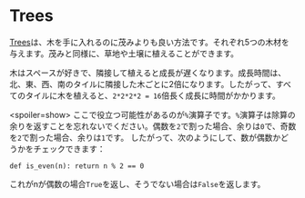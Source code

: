 # Trees
[Trees](objects/tree)は、木を手に入れるのに茂みよりも良い方法です。それぞれ5つの木材を与えます。茂みと同様に、草地や土壌に植えることができます。

木はスペースが好きで、隣接して植えると成長が遅くなります。成長時間は、北、東、西、南のタイルに隣接した木ごとに2倍になります。したがって、すべてのタイルに木を植えると、`2*2*2*2 = 16`倍長く成長に時間がかかります。

<spoiler=show> ここで役立つ可能性があるのが`%`演算子です。`%`演算子は除算の余りを返すことを忘れないでください。偶数を`2`で割った場合、余りは`0`で、奇数を`2`で割った場合、余りは`1`です。
したがって、次のようにして、数が偶数かどうかをチェックできます：

`def is_even(n):
	return n % 2 == 0`

これがnが偶数の場合`True`を返し、そうでない場合は`False`を返します。
</spoiler>